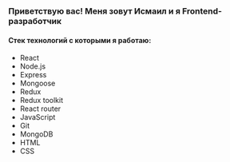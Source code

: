 ### Приветствую вас! Меня зовут Исмаил и я Frontend-разработчик

#### Стек технологий с которыми я работаю:
- React
- Node.js
- Express
- Mongoose
- Redux
- Redux toolkit
- React router
- JavaScript
- Git
- MongoDB
- HTML
- СSS

